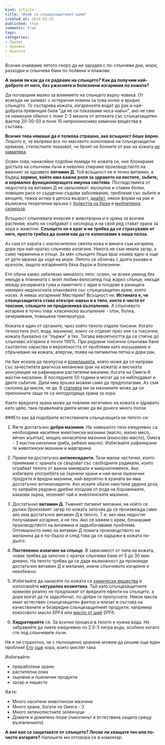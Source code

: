 ```yaml
---
kind: article
title: "Изяж си слънцезащитният крем"
created_at: 2014-05-25 
published: true
comments: true
tags:
categories:
- Здраве
- Хранене
- Красота
--- 
```

Всички очакваме лятото скоро да ни зарадва с по-слънчеви дни, море, разходки и слънчеви бани по полянки и плажове. 

**А знаем ли как да се радваме на слънцето? Как да получим най-доброто от него, без ужасните и болезнени изгаряния по кожата?**

Да поговорим малко за влиянието на слънцето върху човека. От всякъде ни заливат с истерични новини за това колко е вредно слънцето. То състарява кожата, изгарянията водат до рак и най-добрата превенция била "да не си показваме носа навън", ако не сме се намазали обилно с поне 2-3 мазила от аптеката със слънцезащитен фактор 20-30-50 и поне 10 непроизносимо химични вещества в състава..

**Всичко това нямаше да е толкова страшно, ако всъщност беше вярно.** Лошото е, че въпреки все по-масовото използване на слънцезащитни кремове, статистките показват, че броят на болните от рак на кожата [не](http://www.healthiertalk.com/skin-cancer-rates-rising-record-pace-1703) [намалява](http://phys.org/news155384568.html). 

Освен това, нанасяйки подобни помади по кожата си, ние блокираме достъпа на слънчеви лъчи и неволно спираме производството на важният за здравето **витамин Д**. Той всъщност не е точно витамин, а бъдещ **хормон, който има важна роля за здравето на костите, зъбите, и нормално функциониращата имунна система**. Последствията от недостига на витамин Д не закъсняват: мускулни и ставни болки, повишен риск от сърдечно-съдови заболявания, проблеми със зъбите и венците, тежка астма в детска възраст, [диабет](http://www.webmd.com/diabetes/guide/type-2-diabetes), някои форми на рак и възможна теоретична връзка с [болестта на Крон](https://www.vitamindcouncil.org/vitamin-d-news/vitamin-d-deficiency-linked-to-active-crohns-disease/) и [мултиплена склероза](http://www.webmd.com/multiple-sclerosis/default.htm).

Всъщност слънчевата енергия е животворна и е храна за всички растения, които ни снабдяват с кислород и на свой ред стават храна за хора и животни. **Слънцето не е враг и не трябва да се страхуваме от него, просто трябва да знаем как да го използваме в наша полза.**

Аз съм от хората с изключително светла кожа и винаги съм изгаряла, дори при най-кратко слънчево излагане. Никога не съм имала загар, а само червенина и отоци. За мен слънцето беше враг номер едно и още от дете мразех да ходя на море. Лятото се обличах с дълги ръкави и крачоли, защото изгарянията бяха бързи и болезнени.

Ето обаче какво забелязах миналото лято: освен, че всеки уикенд бях някъде в планината с моят любим велосипед под жарко слънце, някъде между резервната гума и пакетчето с ядки и плодове в раницата намерих недокосната опаковката със слънцезащитен крем, която носех. А нямах изгаряния! Мистерия? Всъщност не.  **Истината е, че слънцезащитата става отвътре-навън и в тяло, което е чисто от токсини, слънцето не предизвиква възпаление.** А слънчевото изгаряне е точно това: класическо възпаление - оток, болка, зачервяване, повишена температура.

Кожата е един от органите, чрез който тялото отделя токсини. Когато течностите (пот, вода, мазнини), които се отделят през нея са токсични, кожата буквално се "пържи" в тях. Тогава вероятността да се стигне до слънчево изгаряне е почти 100%. При редовни токсични слънчеви бани съответно нараства и вероятността от проблеми като изсушаване и сбръчкване на кожата, алергии, поява на пигментни петна и дори рак.

Не бих искала да пропусна и [корелацията](http://www.dldewey.com/hydroil.htm), която може да се направи със зачестилата диагноза меланома (рак на кожата) и високата консумация на рафинирани растителни мазнини, богати на Омега-6 мастни киселини. В последните 50 години и могат да се наблюдават и двете събития. Дали има връзка можем само да предполагаме. Аз съм склонна да мисля, че да. В [статията](/blog/2014-04-08-%D0%B7%D0%B0%D1%89%D0%BE-%D0%BD%D0%B8%D0%BA%D0%BE%D0%B3%D0%B0-%D0%BD%D0%B5-%D1%82%D1%80%D1%8F%D0%B1%D0%B2%D0%B0-%D0%B4%D0%B0-%D1%8F%D0%B4%D0%B5%D1%82%D0%B5-%D0%BC%D0%B0%D1%80%D0%B3%D0%B0%D1%80%D0%B8%D0%BD/) ми за мазнините може да си припомните защо те са неподходяща храна за хора.

Както вредната храна може да повлияе негативно на  кожата и здравето като цяло, така правилната диета може да ви донесе много ползи.

###Ето как да подобрите естествената слънцезащита на тялото си:

1. Яжте достатъчно **добри мазнини**. На човешкото тяло ежедневно са необходими наситени животински мазнини (масло, мазно месо, яйчен жълтък), мощно ненаситени мазнини (кокосово масло), Омега - 3 мастни киселини (риба, рибено масло). Избягвайте рафинирани те животински мазнини и маргарина.

2. Прием на достатъчно **антиоксиданти**. Тези малки частички, които приемаме с храната се свързват със свободните радикали, които ограбват тялото от важни минерали и микроелементи. Ако избягвате употребата на зърнени храни и най-вече пшенични продукти и вредни мазнини, най-вероятно в храната ви има достатъчно антиоксиданти. Ако искате обаче наистина ударна доза, то хапвайте редовно дребни плодове от рода на боровинките, какаови зърна, зеленият чай и животинските мазнини.

3. Достатъчно **витамин Д**. Тъмният пигмент меланин, на който се дължи бронзовият загар по кожата започва да се произвежда само ако има достатъчно витамин Д в тялото. Т.е. ако има недостиг получаваме изгаряне, а не тен. Ако се кажем с крем, блокираме производството на витамина и задълбочаваме проблема. Оптималното ниво на витамин Д помага производството на меланина да е по-бързо и след това да се задържи в кожата по-дълго.

4. **Постепенно излагане на слънце**. В зависимост от типа на кожата, човек трябва да започне с кратки слънчеви бани от 5 до 30 мин дневно. На тялото трябва да се даде възможност да произведе достатъчно витамин Д и меланин, иначе слънчевото изгаряне е неизбежно.

5. Избягвайте да нанасяте по кожата си [химически вещества](http://www.nature.com/clpt/journal/v89/n1/abs/clpt2010227a.html) и използвайте **натурална козметика**. Тъй като слънцезащитните кремове реално не предпазват от вредните ефекти на слънцето, а дори могат да ги задълбочат, по-добре ги пропуснете. Някои масла имат естествен слънцезащитен фактор и влизат в състава на качествените и безвредни слънцезащитният продукти: например кокосовото масло SPF4 или [масло от ший](http://theglamlaboratory.blogspot.com/2011/06/cracking-code-shea-butter-and-spf.html) SPF6.

6. **Хидратирайте** се. За всички процеси в тялото е нужна вода. Не забравяйте да пиете ежедневно по 2.5-3 литра вода, особено когато сте под слънчевите лъчи.

Не е ли страхотно, че с пълноценно хранене можем да решим още един проблем! [Ето](http://www.marksdailyapple.com/forum/thread27271.html) [още](http://www.marksdailyapple.com/8-natural-ways-to-prevent-a-sunburn-and-sunscreens-not-one-of-them/#axzz32jepnEmn) хора, които мислят така.

Избягвайте:

* преработени храни
* растителни олиа
* зърнени и пшенични продукти
* захар и нишесте

Яжте:

* Много наситени животински мазнини
* Много храни, богати на Омега - 3
* Много зеленолистните зеленчуци
* Домати и доматено пюре (ликопенът е естествена защита срещу възпалението)

**А вие как се защитавате от слънцето? Лесно ли хващате тен или по-често изгаряте?** Напишете ми отговора си в коментар.
